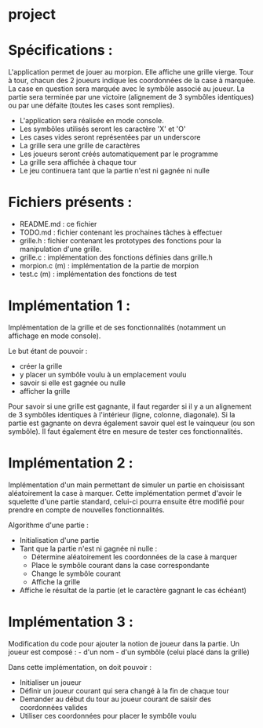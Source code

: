 project
=======

Spécifications :
================
L'application permet de jouer au morpion.
Elle affiche une grille vierge.
Tour à tour, chacun des 2 joueurs indique les coordonnées
de la case à marquée.
La case en question sera marquée avec le symbôle associé au joueur.
La partie sera terminée par une victoire (alignement de 3 symbôles identiques)
ou par une défaite (toutes les cases sont remplies).

- L'application sera réalisée en mode console.
- Les symbôles utilisés seront les caractère 'X' et 'O'
- Les cases vides seront représentées par un underscore
- La grille sera une grille de caractères
- Les joueurs seront créés automatiquement par le programme
- La grille sera affichée à chaque tour
- Le jeu continuera tant que la partie n'est ni gagnée ni nulle


Fichiers présents :
===================
- README.md 	: ce fichier
- TODO.md 		: fichier contenant les prochaines tâches à effectuer
- grille.h 		: fichier contenant les prototypes des fonctions pour
la manipulation d'une grille.
- grille.c 		: implémentation des fonctions définies dans grille.h
- morpion.c (m) : implémentation de la partie de morpion
- test.c (m)	: implémentation des fonctions de test


Implémentation 1 :
==================
Implémentation de la grille et de ses fonctionnalités (notamment un affichage en mode console).

Le but étant de pouvoir :
- créer la grille
- y placer un symbôle voulu à un emplacement voulu
- savoir si elle est gagnée ou nulle
- afficher la grille

Pour savoir si une grille est gagnante, il faut regarder si il y a un alignement
de 3 symbôles identiques à l'intérieur (ligne, colonne, diagonale).
Si la partie est gagnante on devra également savoir quel est le vainqueur (ou son symbôle).
Il faut également être en mesure de tester ces fonctionnalités.


Implémentation 2 :
==================
Implémentation d'un main permettant de simuler un partie en choisissant aléatoirement 
la case à marquer.
Cette implémentation permet d'avoir le squelette d'une partie standard, celui-ci pourra 
ensuite être modifié pour prendre en compte de nouvelles fonctionnalités.

Algorithme d'une partie :
- Initialisation d'une partie
- Tant que la partie n'est ni gagnée ni nulle :
	- Détermine aléatoirement les coordonnées de la case à marquer
	- Place le symbôle courant dans la case correspondante
	- Change le symbôle courant
	- Affiche la grille
- Affiche le résultat de la partie (et le caractère gagnant le cas échéant)


Implémentation 3 :
==================
Modification du code pour ajouter la notion de joueur dans la partie.
Un joueur est composé :
	- d'un nom
	- d'un symbôle (celui placé dans la grille)

Dans cette implémentation, on doit pouvoir :
- Initialiser un joueur
- Définir un joueur courant qui sera changé à la fin de chaque tour
- Demander au début du tour au joueur courant de saisir des coordonnées valides
- Utiliser ces coordonnées pour placer le symbôle voulu

